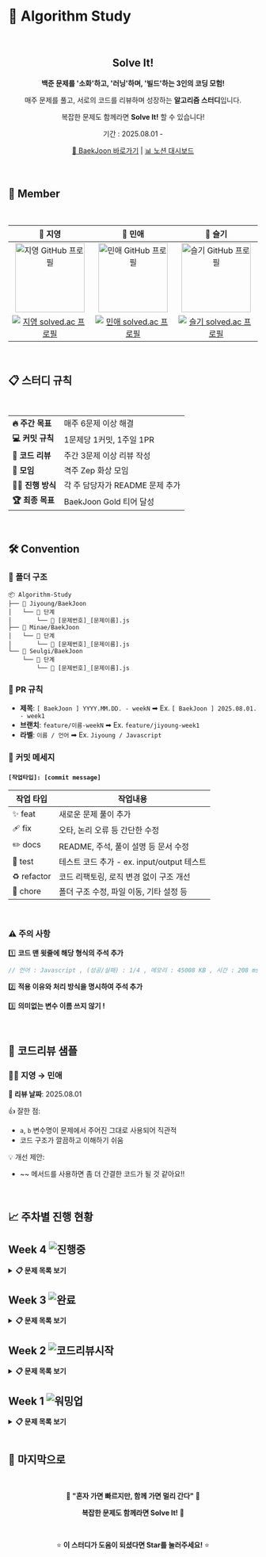 # 🚀 Algorithm Study

<br>

<div align="center">

## Solve It!

**백준 문제를 '소화'하고, '러닝'하며, '빌드'하는 3인의 코딩 모험!**

매주 문제를 풀고, 서로의 코드를 리뷰하며 성장하는 **알고리즘 스터디**입니다.

복잡한 문제도 함께라면 **Solve It!** 할 수 있습니다!

기간 : 2025.08.01 - <br>

[🎯 BaekJoon 바로가기](https://www.acmicpc.net/step) | [📊 노션 대시보드](https://solve-it.notion.site/solve-it-study)

</div>

<br>

## 👥 Member

<div align="center">

<br>

<table>
  <thead>
    <tr align="center">
      <th>💛 지영</th>
      <th>💚 민애</th>
      <th>💙 슬기</th>
    </tr>
  </thead>
  <tbody>
    <tr align="center">
      <td>
        <a href="https://github.com/ziyoungsRoom">
          <img src="https://github.com/ziyoungsRoom.png" alt="지영 GitHub 프로필" width="140px"  />
        </a>
      </td>
      <td>
        <a href="https://github.com/ydmaad">
          <img src="https://github.com/ydmaad.png" alt="민애 GitHub 프로필" width="140px"  />
        </a>
      </td>
      <td>
        <a href="https://github.com/Sseul-v">
          <img src="https://github.com/Sseul-v.png" alt="슬기 GitHub 프로필" width="140px" />
        </a>
      </td>
    </tr>
    <tr align="center">
      <td>
        <a href="https://solved.ac/ziyoungsroom">
          <img src="http://mazassumnida.wtf/api/mini/generate_badge?boj=ziyoungsRoom" alt="지영 solved.ac 프로필" />
        </a>
      </td>
      <td>
        <a href="https://solved.ac/ydmaad">
          <img src="http://mazassumnida.wtf/api/mini/generate_badge?boj=ydmaad" alt="민애 solved.ac 프로필" />
        </a>
      </td>
      <td>
        <a href="https://solved.ac/sseul_v">
          <img src="http://mazassumnida.wtf/api/mini/generate_badge?boj=Sseul_v" alt="슬기 solved.ac 프로필" />
        </a>
      </td>
    </tr>
  </tbody>
</table>
<br>

</div>

## 📋 스터디 규칙

<br>
  
<table>
  <tr>
    <td><b>🔥 주간 목표</b></td>
    <td>매주 6문제 이상 해결</td>
  </tr>
  <tr>
    <td><b>💻 커밋 규칙</b></td>
    <td>1문제당 1커밋, 1주일 1PR</td>
  </tr>
  <tr>
    <td><b>👥 코드 리뷰</b></td>
    <td>주간 3문제 이상 리뷰 작성</td>
  </tr>
  <tr>
    <td><b>🎯 모임</b></td>
    <td>격주 Zep 화상 모임</td>
  </tr>
  <tr>
    <td><b>👩‍💻 진행 방식</b></td>
    <td>각 주 담당자가 README 문제 추가</td>
  </tr>
  <tr>
    <td><b>🏆 최종 목표</b></td>
    <td>BaekJoon Gold 티어 달성</td>
  </tr>
</table>

</div>

<br>

## 🛠️ Convention

### 📁 **폴더 구조**

```
📦 Algorithm-Study
├── 📂 Jiyoung/BaekJoon
│   └── 📂 단계
│       └── 📄 [문제번호]_[문제이름].js
├── 📂 Minae/BaekJoon
│   └── 📂 단계
│       └── 📄 [문제번호]_[문제이름].js
└── 📂 Seulgi/BaekJoon
    └── 📂 단계
        └── 📄 [문제번호]_[문제이름].js
```

### 💬 **PR 규칙**

- **제목**: `[ BaekJoon ] YYYY.MM.DD. - weekN` ➡︎ Ex. `[ BaekJoon ] 2025.08.01. - week1`
- **브랜치**: `feature/이름-weekN` ➡︎ Ex. `feature/jiyoung-week1`
- **라벨**: `이름 / 언어` ➡︎ Ex. `Jiyoung / Javascript`

### 🔖 **커밋 메세지**

#### `[작업타입]: [commit message]`

| 작업 타입   | 작업내용                                   |
| ----------- | ------------------------------------------ |
| ✨ feat     | 새로운 문제 풀이 추가                      |
| 🩹 fix      | 오타, 논리 오류 등 간단한 수정             |
| ✏️ docs     | README, 주석, 풀이 설명 등 문서 수정       |
| 🍻 test     | 테스트 코드 추가 - ex. input/output 테스트 |
| ♻️ refactor | 코드 리팩토링, 로직 변경 없이 구조 개선    |
| 🔨 chore    | 폴더 구조 수정, 파일 이동, 기타 설정 등    |

<br>

### ⚠️ **주의 사항**

1️⃣ **코드 맨 윗줄에 해당 형식의 주석 추가**

```js
// 언어 : Javascript , (성공/실패) : 1/4 , 메모리 : 45008 KB , 시간 : 208 ms
```

2️⃣ **적용 이유와 처리 방식을 명시하여 주석 추가**

3️⃣ **의미없는 변수 이름 쓰지 않기 !**

<br>

## 💬 코드리뷰 샘플

### 👩‍💻 지영 → 민애

**📅 리뷰 날짜**: 2025.08.01

👍 잘한 점:

- `a`, `b` 변수명이 문제에서 주어진 그대로 사용되어 직관적
- 코드 구조가 깔끔하고 이해하기 쉬움

💡 개선 제안:

- ~~ 메서드를 사용하면 좀 더 간결한 코드가 될 것 같아요!!

<br>

## 📈 주차별 진행 현황

## **Week 4** ![진행중](https://img.shields.io/badge/Status-진행중-yellow?style=flat-square&logo=gear)

<details>
<summary><b>📋 문제 목록 보기</b></summary>
  
<br>

|                                난이도                                | 문제 링크                                                      | 지영 🟡 |                                                민애 🟢                                                |                                                슬기 🔵                                                |
| :------------------------------------------------------------------: | -------------------------------------------------------------- | :-----: | :---------------------------------------------------------------------------------------------------: | :---------------------------------------------------------------------------------------------------: |
| <img src="https://static.solved.ac/tier_small/7.svg" width="16px" /> | [10816 숫자 카드 2](https://www.acmicpc.net/problem/10816)     | [💛](#) | [💚](https://github.com/ziyoungsRoom/Algorithm-Study/commit/7601bca3b8851d7d875231b503978ca2e7d2cd99) | [💙](https://github.com/ziyoungsRoom/Algorithm-Study/commit/078797562370233d7727a92ee160a5b51037d71b) |
| <img src="https://static.solved.ac/tier_small/7.svg" width="16px" /> | [10828 스택](https://www.acmicpc.net/problem/10828)            | [💛](#) | [💚](https://github.com/ziyoungsRoom/Algorithm-Study/commit/b876218cc2c5937ce3354f1099ca27d3be2c7797) | [💙](https://github.com/ziyoungsRoom/Algorithm-Study/commit/2599b73a915790ea1527e0f740c6d0ebb985315b) |
| <img src="https://static.solved.ac/tier_small/7.svg" width="16px" /> | [10845 큐](https://www.acmicpc.net/problem/10845)              | [💛](#) | [💚](https://github.com/ziyoungsRoom/Algorithm-Study/commit/fb790c2de49a11f00b7cb3d3a7e209392fe84a32) | [💙](https://github.com/ziyoungsRoom/Algorithm-Study/commit/ba36fa1c6c57f7ebd040aa73550b38d51c539bb2) |
| <img src="https://static.solved.ac/tier_small/7.svg" width="16px" /> | [11866 요세푸스 문제 0](https://www.acmicpc.net/problem/11866) | [💛](#) | [💚](https://github.com/ziyoungsRoom/Algorithm-Study/commit/bfd90a27a0b2446ed4ccf69270bd63c9b64de734) | [💙](https://github.com/ziyoungsRoom/Algorithm-Study/commit/faa96c19751f6f313823ef1a3c04480ee544bd19) |
| <img src="https://static.solved.ac/tier_small/6.svg" width="16px" /> | [11723 집합](https://www.acmicpc.net/problem/11723)            | [💛](#) |                                                [💚](#)                                                | [💙](https://github.com/ziyoungsRoom/Algorithm-Study/commit/7f46fc05db2498c6548a4eb88231032a3f8975ee) |
| <img src="https://static.solved.ac/tier_small/7.svg" width="16px" /> | [1764 듣보잡](https://www.acmicpc.net/problem/1764)            | [💛](#) | [💚](https://github.com/ziyoungsRoom/Algorithm-Study/commit/7ea7970bbbb7489a697eea9234a9b89113fc6f38) | [💙](https://github.com/ziyoungsRoom/Algorithm-Study/commit/1808a04fc87edcf5892cc9583458977cb063521b) |

</details>

## **Week 3** ![완료](https://img.shields.io/badge/Status-완료-brightgreen?style=flat-square&logo=check)

<details>
<summary><b>📋 문제 목록 보기</b></summary>

<br>

|                                난이도                                | 문제 링크                                                          |                                                지영 🟡                                                |                                                민애 🟢                                                |                                                슬기 🔵                                                |
| :------------------------------------------------------------------: | ------------------------------------------------------------------ | :---------------------------------------------------------------------------------------------------: | :---------------------------------------------------------------------------------------------------: | :---------------------------------------------------------------------------------------------------: |
| <img src="https://static.solved.ac/tier_small/6.svg" width="16px" /> | [10814 나이순 정렬](https://www.acmicpc.net/problem/10814)         | [💛](https://github.com/ziyoungsRoom/Algorithm-Study/commit/64312cf2cdba36c4e37db7458915f82b56633a87) | [💚](https://github.com/ziyoungsRoom/Algorithm-Study/commit/0de790286cace19f7fdadbbf5bf5ebce2b1a7cf3) | [💙](https://github.com/ziyoungsRoom/Algorithm-Study/commit/95ac55447b79379283ff705a54abdf63e6ffd137) |
| <img src="https://static.solved.ac/tier_small/6.svg" width="16px" /> | [11650 좌표 정렬하기](https://www.acmicpc.net/problem/11650)       | [💛](https://github.com/ziyoungsRoom/Algorithm-Study/commit/7435e5a841652ce82c80af91ef4424473ae685ae) | [💚](https://github.com/ziyoungsRoom/Algorithm-Study/commit/ef1e8d14246d244f6c9fe31f545c71c1e48f453d) | [💙](https://github.com/ziyoungsRoom/Algorithm-Study/commit/07a458fc321a544dd7e02da0780d02a7ebf223b9) |
| <img src="https://static.solved.ac/tier_small/7.svg" width="16px" /> | [💬 1018 체스판 다시 칠하기](https://www.acmicpc.net/problem/1018) | [💛](https://github.com/ziyoungsRoom/Algorithm-Study/commit/c752aa07c8bab4b8facbd00f2183ae55984e3c56) | [💚](https://github.com/ziyoungsRoom/Algorithm-Study/commit/3b53e0c73b00ffbd97da6199ff281accb8830043) | [💙](https://github.com/ziyoungsRoom/Algorithm-Study/commit/a5d742464a6dec92b8e0643603e7cdf9a0dbedd4) |
| <img src="https://static.solved.ac/tier_small/7.svg" width="16px" /> | [💬 1920 수 찾기](https://www.acmicpc.net/problem/1920)            | [💛](https://github.com/ziyoungsRoom/Algorithm-Study/commit/12d69859588abc0327d1b82b7714084fefab65c8) | [💚](https://github.com/ziyoungsRoom/Algorithm-Study/commit/2d0f0009eed2306e35a9f71fc698115483177ca2) | [💙](https://github.com/ziyoungsRoom/Algorithm-Study/commit/cd6135496224538bb075a3e17db084f80b76f428) |
| <img src="https://static.solved.ac/tier_small/7.svg" width="16px" /> | [2164 카드2](https://www.acmicpc.net/problem/2164)                 | [💛](https://github.com/ziyoungsRoom/Algorithm-Study/commit/35bcca5e9017e4c070ed832d3492a51845030e08) | [💚](https://github.com/ziyoungsRoom/Algorithm-Study/commit/63c0de9c73d6bbfb59a5614d293593c337f06993) | [💙](https://github.com/ziyoungsRoom/Algorithm-Study/commit/6a6af7b7d8a0e9464c77e950a261f7e052286fcf) |
| <img src="https://static.solved.ac/tier_small/7.svg" width="16px" /> | [💬 9012 괄호](https://www.acmicpc.net/problem/9012)               | [💛](https://github.com/ziyoungsRoom/Algorithm-Study/commit/8c7eec09352cc1083f3459f8a09dea749ef935a8) | [💚](https://github.com/ziyoungsRoom/Algorithm-Study/commit/3906009286b90943e95d9fbcfcadaa0d73d847ac) | [💙](https://github.com/ziyoungsRoom/Algorithm-Study/commit/6569fced48964836cf36283026c0032807dc92ee) |

</details>

## **Week 2** ![코드리뷰시작](https://img.shields.io/badge/Special-코드리뷰시작-orange?style=flat-square&logo=message-square)

<details>

<br>
  
<summary><b>📋 문제 목록 보기</b></summary>

|                                난이도                                | 문제 링크                                                               |                                                지영 🟡                                                |                                                민애 🟢                                                |                                                슬기 🔵                                                |
| :------------------------------------------------------------------: | ----------------------------------------------------------------------- | :---------------------------------------------------------------------------------------------------: | :---------------------------------------------------------------------------------------------------: | :---------------------------------------------------------------------------------------------------: |
| <img src="https://static.solved.ac/tier_small/3.svg" width="16px" /> | [4153 직각삼각형](https://www.acmicpc.net/problem/4153)                 | [💛](https://github.com/ziyoungsRoom/Algorithm-Study/commit/44e9979f1d7c120a88a0327ec8110a66b87333b8) | [💚](https://github.com/ziyoungsRoom/Algorithm-Study/commit/3aaa4d738508a2cbeed6482d1794de64d4f80db6) | [💙](https://github.com/ziyoungsRoom/Algorithm-Study/commit/0299f71013f79c653d3dd668eb5c3bdc6ff344ca) |
| <img src="https://static.solved.ac/tier_small/3.svg" width="16px" /> | [💬 30802 웰컴 키트](https://www.acmicpc.net/problem/30802)             | [💛](https://github.com/ziyoungsRoom/Algorithm-Study/commit/2676cfb474539c28caaceab23e1b1b9df41c820e) | [💚](https://github.com/ziyoungsRoom/Algorithm-Study/commit/7ac7b4f85be2f97372b2a088b2fad4c2adc061f5) | [💙](https://github.com/ziyoungsRoom/Algorithm-Study/commit/f1eeead326d7afe9e2dd43e7500321d041e8fdf1) |
| <img src="https://static.solved.ac/tier_small/4.svg" width="16px" /> | [1978 소수 찾기](https://www.acmicpc.net/problem/1978)                  | [💛](https://github.com/ziyoungsRoom/Algorithm-Study/commit/51c54e97fb88fefd9f889d93375a63cf7fd33295) | [💚](https://github.com/ziyoungsRoom/Algorithm-Study/commit/cec1155ba808ad27f7af7f6f8f211322f3f35b04) | [💙](https://github.com/ziyoungsRoom/Algorithm-Study/commit/e0f5b52016368dabd26a8e103c901e20f552c523) |
| <img src="https://static.solved.ac/tier_small/4.svg" width="16px" /> | [2798 블랙잭](https://www.acmicpc.net/problem/2798)                     | [💛](https://github.com/ziyoungsRoom/Algorithm-Study/commit/b5ef60b4baceb7c77295d8052ccb8c39e5392837) | [💚](https://github.com/ziyoungsRoom/Algorithm-Study/commit/4bfe2d43df4812592c0540239c8c86c989976b37) | [💙](https://github.com/ziyoungsRoom/Algorithm-Study/commit/11e2b42fb7cf3b26b8677c8869e97421eb851265) |
| <img src="https://static.solved.ac/tier_small/5.svg" width="16px" /> | [1259 팰린드롬수](https://www.acmicpc.net/problem/1259)                 | [💛](https://github.com/ziyoungsRoom/Algorithm-Study/commit/455a62e849dfa0722bf1cdd007ec26886ed3e728) | [💚](https://github.com/ziyoungsRoom/Algorithm-Study/commit/e344a7b046a4f805a36f4e116730f813d1e3e0a6) | [💙](https://github.com/ziyoungsRoom/Algorithm-Study/commit/7950ad13a29ffad533ddcc7cf59652e0a925d403) |
| <img src="https://static.solved.ac/tier_small/5.svg" width="16px" /> | [1546 평균](https://www.acmicpc.net/problem/1546)                       | [💛](https://github.com/ziyoungsRoom/Algorithm-Study/commit/efa180a98d458c62e0d74aa72c7513d12acf9429) | [💚](https://github.com/ziyoungsRoom/Algorithm-Study/commit/988f90fefd824a702375a076ece9edf4528b10e6) | [💙](https://github.com/ziyoungsRoom/Algorithm-Study/commit/d1989ee21a21a28bd1d145950bb42e684b7e84ea) |
| <img src="https://static.solved.ac/tier_small/5.svg" width="16px" /> | [💬 2609 최대공약수와 최소공배수](https://www.acmicpc.net/problem/2609) | [💛](https://github.com/ziyoungsRoom/Algorithm-Study/commit/8ebcf8f0372f281a3f8c254ea1afb9489339b33c) | [💚](https://github.com/ziyoungsRoom/Algorithm-Study/commit/29dae5affe69d7a002c59e602a39087333a74d03) | [💙](https://github.com/ziyoungsRoom/Algorithm-Study/commit/36389a50037bc7199623321d4cf444e030988401) |
| <img src="https://static.solved.ac/tier_small/5.svg" width="16px" /> | [11050 이항 계수1](https://www.acmicpc.net/problem/11050)               | [💛](https://github.com/ziyoungsRoom/Algorithm-Study/commit/78f8bf2bc87889113e4e48fe4b3ed1cf1d3c6ee0) | [💚](https://github.com/ziyoungsRoom/Algorithm-Study/commit/089c48f58bdbc19e761e321caec1f99f50eafdf7) | [💙](https://github.com/ziyoungsRoom/Algorithm-Study/commit/ad119827d33310c489756e34f910ae9300f660f9) |
| <img src="https://static.solved.ac/tier_small/6.svg" width="16px" /> | [💬 1181 단어 정렬](https://www.acmicpc.net/problem/1181)               | [💛](https://github.com/ziyoungsRoom/Algorithm-Study/commit/79fc1a15764beae6bf6de26f5556799115fd48b0) | [💚](https://github.com/ziyoungsRoom/Algorithm-Study/commit/398fe62d9f321af617aa6286da0db7606bd2a148) | [💙](https://github.com/ziyoungsRoom/Algorithm-Study/commit/dbb56dc02da8386fa5333bbe93acf0a5d5915a4d) |
| <img src="https://static.solved.ac/tier_small/6.svg" width="16px" /> | [2751 수 정렬하기2](https://www.acmicpc.net/problem/2751)               | [💛](https://github.com/ziyoungsRoom/Algorithm-Study/commit/71d79223f460fff8de3a6a9ef84b0d662be55eb6) | [💚](https://github.com/ziyoungsRoom/Algorithm-Study/commit/bf58fc1f2e9e6657be67fd7eaafbd887f019e2bc) | [💙](https://github.com/ziyoungsRoom/Algorithm-Study/commit/b9cb715730b232f99c0c41da2d679058b2d2b9db) |

</details>

## **Week 1** ![워밍업](https://img.shields.io/badge/Special-워밍업-blue?style=flat-square&logo=thermometer)

<details>

<br>

<summary><b>📋 문제 목록 보기</b></summary>

|                                난이도                                 | 문제 링크                                                    |                                                지영 🟡                                                |                                                민애 🟢                                                |                                                슬기 🔵                                                |
| :-------------------------------------------------------------------: | ------------------------------------------------------------ | :---------------------------------------------------------------------------------------------------: | :---------------------------------------------------------------------------------------------------: | :---------------------------------------------------------------------------------------------------: |
| <img src="https://static.solved.ac/tier_small/s1.svg" width="16px" /> | [1008 A/B](https://www.acmicpc.net/problem/1008)             | [💛](https://github.com/ziyoungsRoom/Algorithm-Study/commit/3fda225a2693e2c757d2f209de4a66ff58f2d9fa) | [💚](https://github.com/ziyoungsRoom/Algorithm-Study/commit/9b555fa73c224edc4c463ee59eb700937adcd3a1) | [💙](https://github.com/ziyoungsRoom/Algorithm-Study/commit/90182ed818f09cceda6e8bd028ed34923eade8c1) |
| <img src="https://static.solved.ac/tier_small/s1.svg" width="16px" /> | [1330 두 수 비교하기](https://www.acmicpc.net/problem/1330)  | [💛](https://github.com/ziyoungsRoom/Algorithm-Study/commit/1512314e1b1225d0ba1bee69a24acaedc249814c) | [💚](https://github.com/ziyoungsRoom/Algorithm-Study/commit/17a8d64b6e257765f97af88de2780f0988d3b450) | [💙](https://github.com/ziyoungsRoom/Algorithm-Study/commit/be8669413e38853b37483c856daff218330cb874) |
| <img src="https://static.solved.ac/tier_small/s1.svg" width="16px" /> | [2438 별 찍기-1](https://www.acmicpc.net/problem/2438)       | [💛](https://github.com/ziyoungsRoom/Algorithm-Study/commit/bb329853c9767749f05e335f2208d389715dfa59) | [💚](https://github.com/ziyoungsRoom/Algorithm-Study/commit/fca011212654436c26fcafbf601a401da177ff57) | [💙](https://github.com/ziyoungsRoom/Algorithm-Study/commit/4404fc29e0d64a56c52091b6714a4cc7e9efe7a1) |
| <img src="https://static.solved.ac/tier_small/s1.svg" width="16px" /> | [2557 Hello World](https://www.acmicpc.net/problem/2557)     | [💛](https://github.com/ziyoungsRoom/Algorithm-Study/commit/790eeb2bfa8815088f21165af3a1b57afbae4ff9) | [💚](https://github.com/ziyoungsRoom/Algorithm-Study/commit/c95f5b7a55bb538e1ef72bf72a778b719e0e54ac) | [💙](https://github.com/ziyoungsRoom/Algorithm-Study/commit/1cd9a6deb87cbacbe4754f6cc29dd5c3b3106c28) |
| <img src="https://static.solved.ac/tier_small/s1.svg" width="16px" /> | [2739 구구단](https://www.acmicpc.net/problem/2739)          | [💛](https://github.com/ziyoungsRoom/Algorithm-Study/commit/2b56c83798e3b9fece1c766eaa9ff742803af87e) | [💚](https://github.com/ziyoungsRoom/Algorithm-Study/commit/3d22b99043518a2cafe349ee7c15d6d0dc70e219) | [💙](https://github.com/ziyoungsRoom/Algorithm-Study/commit/70f247e1bf4524310579c1fbd537f964914782b7) |
| <img src="https://static.solved.ac/tier_small/s1.svg" width="16px" /> | [10869 사칙연산](https://www.acmicpc.net/problem/10869)      | [💛](https://github.com/ziyoungsRoom/Algorithm-Study/commit/2a2fb43e3f57f7dd68de7c6d2bff7139446fbd86) | [💚](https://github.com/ziyoungsRoom/Algorithm-Study/commit/5c9fd46f54e4cf67e8c35485433311aa8f2289d2) | [💙](https://github.com/ziyoungsRoom/Algorithm-Study/commit/a2413ee1b2e692f335569bae501fb48fcdc53dc6) |
| <img src="https://static.solved.ac/tier_small/s1.svg" width="16px" /> | [10950 A+B-3](https://www.acmicpc.net/problem/10950)         | [💛](https://github.com/ziyoungsRoom/Algorithm-Study/commit/705bc44645200fcd6dfcb5ea0e29dae3fdd8649e) | [💚](https://github.com/ziyoungsRoom/Algorithm-Study/commit/4357b1a010937095850e0ee6c589ba886f8882e6) | [💙](https://github.com/ziyoungsRoom/Algorithm-Study/commit/c4b0bb378d9792e5de914d66575bded5e8f33a50) |
| <img src="https://static.solved.ac/tier_small/s1.svg" width="16px" /> | [10951 A+B-4](https://www.acmicpc.net/problem/10951)         | [💛](https://github.com/ziyoungsRoom/Algorithm-Study/commit/4ebf9f052d4de192ded1609a792ff4a9ca250acb) | [💚](https://github.com/ziyoungsRoom/Algorithm-Study/commit/3f700c67692ccd8e74171075931bd31d86e14000) | [💙](https://github.com/ziyoungsRoom/Algorithm-Study/commit/334a73c0b8d4a92696cdcd0e55f5ebd8f308bd20) |
| <img src="https://static.solved.ac/tier_small/s1.svg" width="16px" /> | [10952 A+B-5](https://www.acmicpc.net/problem/10952)         | [💛](https://github.com/ziyoungsRoom/Algorithm-Study/commit/56654caf5e82765c0ed42887005dc6d69ec7e7f8) | [💚](https://github.com/ziyoungsRoom/Algorithm-Study/commit/0a64e922506c6bb22f42f38362ffa09ffd9e8a2e) | [💙](https://github.com/ziyoungsRoom/Algorithm-Study/commit/f34507eadf093fe8e856db51b7f6284b427059fd) |
| <img src="https://static.solved.ac/tier_small/s1.svg" width="16px" /> | [11654 아스키코드](https://www.acmicpc.net/problem/11654)    | [💛](https://github.com/ziyoungsRoom/Algorithm-Study/commit/b5b1673daff2df69436ecbcd5082a40f2f1434c6) | [💚](https://github.com/ziyoungsRoom/Algorithm-Study/commit/4f73f1655028a54a116c1ca66c69e25ef26ffd05) | [💙](https://github.com/ziyoungsRoom/Algorithm-Study/commit/fc58c36e74dd8f04ce35a0dae459944d82ffa820) |
| <img src="https://static.solved.ac/tier_small/s1.svg" width="16px" /> | [25083 새싹](https://www.acmicpc.net/problem/25083)          | [💛](https://github.com/ziyoungsRoom/Algorithm-Study/commit/da5ac7d655ba183b95b4c94104496a2858603da0) | [💚](https://github.com/ziyoungsRoom/Algorithm-Study/commit/fa72743b403dedd1e2b32408b806da45963accd5) | [💙](https://github.com/ziyoungsRoom/Algorithm-Study/commit/5b940fdfbb1f8438fe35b5a2c4e933f5d43a30d9) |
| <img src="https://static.solved.ac/tier_small/s1.svg" width="16px" /> | [27866 문자와 문자열](https://www.acmicpc.net/problem/27866) | [💛](https://github.com/ziyoungsRoom/Algorithm-Study/commit/7c335fa0fb936db15f8c172177b01cab5e2a0c4a) | [💚](https://github.com/ziyoungsRoom/Algorithm-Study/commit/a2475de1799572037929a3e1a20a8fed03124553) | [💙](https://github.com/ziyoungsRoom/Algorithm-Study/commit/9128af81de6f3f1f4a542386505178c5b8fc31ff) |
| <img src="https://static.solved.ac/tier_small/2.svg" width="16px" />  | [11720 숫자의 합](https://www.acmicpc.net/problem/11720)     | [💛](https://github.com/ziyoungsRoom/Algorithm-Study/commit/f9bd06af409bc484500902f69e2b0bf103361fa2) | [💚](https://github.com/ziyoungsRoom/Algorithm-Study/commit/a009924cdd2f6f4692a896df1cb361e476fb2f74) | [💙](https://github.com/ziyoungsRoom/Algorithm-Study/commit/3058547ef90e64077434921c6aa6052ea91b5b3b) |
| <img src="https://static.solved.ac/tier_small/3.svg" width="16px" />  | [2562 최댓값](https://www.acmicpc.net/problem/2562)          | [💛](https://github.com/ziyoungsRoom/Algorithm-Study/commit/598db555ac70bfca245dc1bc415c3675c1d42248) | [💚](https://github.com/ziyoungsRoom/Algorithm-Study/commit/c0cc316d413e0e932715fdaf9f75c816d99febf8) | [💙](https://github.com/ziyoungsRoom/Algorithm-Study/commit/4940e64c8dff0470dcbdbfd4b8ba8b4640da7f52) |
| <img src="https://static.solved.ac/tier_small/3.svg" width="16px" />  | [10818 최소, 최대](https://www.acmicpc.net/problem/10818)    | [💛](https://github.com/ziyoungsRoom/Algorithm-Study/commit/11007880d5f641278fb1e0735581d8d13dff221e) | [💚](https://github.com/ziyoungsRoom/Algorithm-Study/commit/f9c3504af4208f85d2df2f19aad301e74ae55412) | [💙](https://github.com/ziyoungsRoom/Algorithm-Study/commit/412a26d4b20076d84e73c41bdb9ecd797672ef08) |
| <img src="https://static.solved.ac/tier_small/4.svg" width="16px" />  | [2675 문자열 반복](https://www.acmicpc.net/problem/2675)     | [💛](https://github.com/ziyoungsRoom/Algorithm-Study/commit/2d0a56b0b2bc35e8a36ad365059452de295a5c64) | [💚](https://github.com/ziyoungsRoom/Algorithm-Study/commit/19528aa6056bc8104b68968ecd0c4a7359ebb7c4) | [💙](https://github.com/ziyoungsRoom/Algorithm-Study/commit/3338cc0077c42891a4a579115674aa4e59273116) |

</details>

<br>

## 🎉 마지막으로

<div align="center">
  
<br>
  
**🌟 "혼자 가면 빠르지만, 함께 가면 멀리 간다" 🌟**

**복잡한 문제도 함께라면 Solve It! 💪**

<br>

⭐ **이 스터디가 도움이 되셨다면 Star를 눌러주세요!** ⭐

</div>
